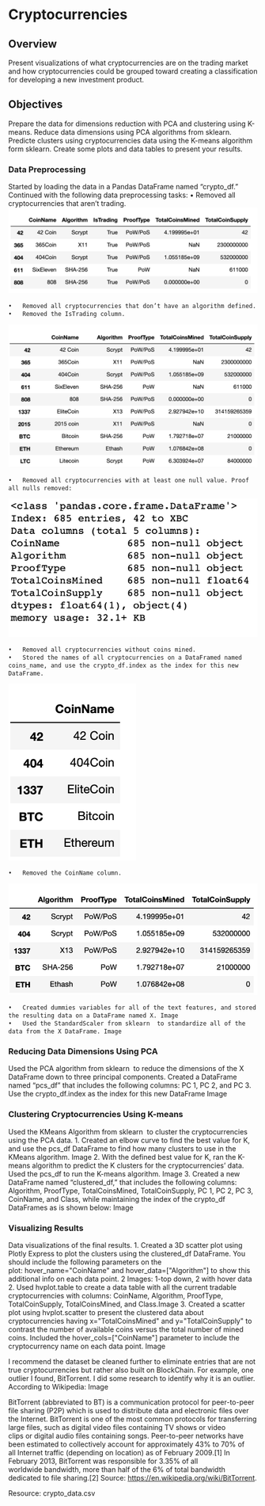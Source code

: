 # Cryptocurrencies

## Overview

Present visualizations of what cryptocurrencies are on the trading market and how cryptocurrencies could be grouped toward creating a classification for developing a new investment product.

## Objectives

Prepare the data for dimensions reduction with PCA and clustering using K-means.
Reduce data dimensions using PCA algorithms from sklearn.
Predicte clusters using cryptocurrencies data using the K-means algorithm form sklearn.
Create some plots and data tables to present your results.

### Data Preprocessing

Started by loading the data in a Pandas DataFrame named “crypto_df.” Continued with the following data preprocessing tasks:
	•	Removed all cryptocurrencies that aren’t trading. 
![alt text](https://github.com/Al-Huneidi/Cryptocurrencies/blob/master/Screenshots/Preprocessing/1_Coins_Not_Trading.png)

	•	Removed all cryptocurrencies that don’t have an algorithm defined.
	•	Removed the IsTrading column.
![alt text](https://github.com/Al-Huneidi/Cryptocurrencies/blob/master/Screenshots/Preprocessing/2_DataFrame_with_IsTrading_Column%20Removed.png)

	•	Removed all cryptocurrencies with at least one null value. Proof all nulls removed:
![alt text](https://github.com/Al-Huneidi/Cryptocurrencies/blob/master/Screenshots/Preprocessing/3_Proof_Null_Values_Removed.png)

	•	Removed all cryptocurrencies without coins mined. 
	•	Stored the names of all cryptocurrencies on a DataFramed named coins_name, and use the crypto_df.index as the index for this new DataFrame. 
![alt text](https://github.com/Al-Huneidi/Cryptocurrencies/blob/master/Screenshots/Preprocessing/4_New_DataFrame_coins_name_df.png)

	•	Removed the CoinName column.
![alt text](https://github.com/Al-Huneidi/Cryptocurrencies/blob/master/Screenshots/Preprocessing/5_DataFrame_with_CoinsName_Column_Removed.png)

	•	Created dummies variables for all of the text features, and stored the resulting data on a DataFrame named X. Image
	•	Used the StandardScaler from sklearn  to standardize all of the data from the X DataFrame. Image
  
  
### Reducing Data Dimensions Using PCA
Used the PCA algorithm from sklearn
 to reduce the dimensions of the X DataFrame down to three principal components. 
Created a DataFrame named “pcs_df” that includes the following columns: PC 1, PC 2, and PC 3. Use the crypto_df.index as the index for this new DataFrame Image


### Clustering Cryptocurrencies Using K-means
Used the KMeans Algorithm from sklearn
 to cluster the cryptocurrencies using the PCA data.
	1.	Created an elbow curve to find the best value for K, and use the pcs_df DataFrame to find how many clusters to use in the KMeans algorithm. Image
	2.	With the defined best value for K, ran the K-means algorithm to predict the K clusters for the cryptocurrencies’ data. Used the pcs_df to run the K-means algorithm. Image
	3.	Created a new DataFrame named “clustered_df,” that includes the following columns: Algorithm, ProofType, TotalCoinsMined, TotalCoinSupply, PC 1, PC 2, PC 3, CoinName, and Class, while maintaining the index of the crypto_df DataFrames as is shown below: Image

### Visualizing Results
Data visualizations of the final results.
	1.	Created a 3D scatter plot using Plotly Express to plot the clusters using the clustered_df DataFrame. You should include the following parameters on the plot: hover_name="CoinName" and hover_data=["Algorithm"] to show this additional info on each data point. 2 Images: 1-top down, 2 with hover data
	2.	Used hvplot.table to create a data table with all the current tradable cryptocurrencies with columns: CoinName, Algorithm, ProofType, TotalCoinSupply, TotalCoinsMined, and Class.Image
	3.	Created a scatter plot using hvplot.scatter to present the clustered data about cryptocurrencies having x="TotalCoinsMined" and y="TotalCoinSupply" to contrast the number of available coins versus the total number of mined coins. Included the hover_cols=["CoinName"] parameter to include the cryptocurrency name on each data point. Image

I recommend the dataset be cleaned further to eliminate entries that are not true cryptocurrencies but rather also built on BlockChain.  For example, one outlier I found, BitTorrent. I did some research to identify why it is an outlier.  According to Wikipedia:  Image

BitTorrent (abbreviated to BT) is a communication protocol for peer-to-peer file sharing (P2P) which is used to distribute data and electronic files over the Internet.
BitTorrent is one of the most common protocols for transferring large files, such as digital video files containing TV shows or video clips or digital audio files containing songs. Peer-to-peer networks have been estimated to collectively account for approximately 43% to 70% of all Internet traffic (depending on location) as of February 2009.[1] In February 2013, BitTorrent was responsible for 3.35% of all worldwide bandwidth, more than half of the 6% of total bandwidth dedicated to file sharing.[2] 
Source: https://en.wikipedia.org/wiki/BitTorrent. 

Resource:
crypto_data.csv
